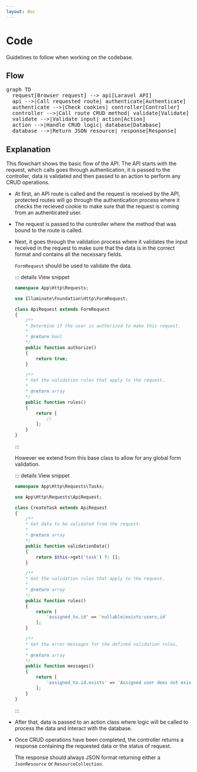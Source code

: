 ```yaml
---
layout: doc
---
```


# Code

Guidelines to follow when working on the codebase.

## Flow

<pre class="mermaid">
graph TD
  request[Browser request] --> api[Laravel API]
  api -->|Call requested route| authenticate[Authenticate]
  authenticate -->|Check cookies| controller[Controller]
  controller -->|Call route CRUD method| validate[Validate]
  validate -->|Validate input| action[Action]
  action -->|Handle CRUD logic| database[Database]
  database -->|Return JSON resource| response[Response]
</pre>

## Explanation

This flowchart shows the basic flow of the API. The API starts with the request, which calls goes through authentication, it is passed to the controller, data is validated and then passed to an action to perform any CRUD operations.

- At first, an API route is called and the request is received by the API, protected routes will go through the authentication process where it checks the recieved cookie to make sure that the request is coming from an authenticated user.
- The request is passed to the controller where the method that was bound to the route is called.
- Next, it goes through the validation process where it validates the input received in the request to make sure that the data is in the correct format and contains all the necessary fields.

  `FormRequest` should be used to validate the data.

  ::: details View snippet
  ```php
  namespace App\Http\Requests;

  use Illuminate\Foundation\Http\FormRequest;

  class ApiRequest extends FormRequest
  {
      /**
      * Determine if the user is authorized to make this request.
      *
      * @return bool
      */
      public function authorize()
      {
          return true;
      }

      /**
      * Get the validation rules that apply to the request.
      *
      * @return array
      */
      public function rules()
      {
          return [
              //
          ];
      }
  }
  ```
  :::

  However we extend from this base class to allow for any global form validation.

    ::: details View snippet
  ```php
  namespace App\Http\Requests\Tasks;

  use App\Http\Requests\ApiRequest;

  class CreateTask extends ApiRequest
  {
      /**
      * Get data to be validated from the request.
      *
      * @return array
      */
      public function validationData()
      {
          return $this->get('task') ?: [];
      }

      /**
      * Get the validation rules that apply to the request.
      *
      * @return array
      */
      public function rules()
      {
          return [
              'assigned_to.id' => 'nullable|exists:users,id'
          ];
      }

      /**
      * Get the error messages for the defined validation rules.
      *
      * @return array
      */
      public function messages()
      {
          return [
              'assigned_to.id.exists' => 'Assigned user does not exist'
          ];
      }
  }
  ```
  :::

- After that, data is passed to an action class where logic will be called to process the data and interact with the database.
- Once CRUD operations have been completed, the controller returns a response containing the requested data or the status of request.

  The response should always JSON format returning either a `JsonResource` or `ResourceCollection`.

<script setup>
import { onMounted, ref } from 'vue'
import { initMermaid } from '../composables/useMermaid.ts'

onMounted(async () => {
  initMermaid()
});
</script>